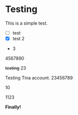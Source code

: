 
# Testing

This is a simple test.

- [ ] test
- [x] test 2
- 3

4567890

~~testing~~ 23

Testing Tina account. 23456789

10

1123

**Finally!**